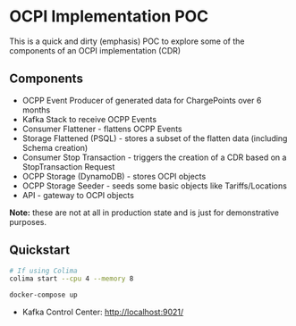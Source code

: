 # OCPI Implementation POC
This is a quick and dirty (emphasis) POC to explore some of the components of an OCPI implementation (CDR)

## Components
* OCPP Event Producer of generated data for ChargePoints over 6 months
* Kafka Stack to receive OCPP Events
* Consumer Flattener - flattens OCPP Events
* Storage Flattened (PSQL) - stores a subset of the flatten data (including Schema creation)
* Consumer Stop Transaction - triggers the creation of a CDR based on a StopTransaction Request 
* OCPP Storage (DynamoDB) - stores OCPI objects
* OCPP Storage Seeder - seeds some basic objects like Tariffs/Locations
* API - gateway to OCPI objects

**Note:** these are not at all in production state and is just for demonstrative purposes.

## Quickstart

```bash
# If using Colima
colima start --cpu 4 --memory 8

docker-compose up
```
* Kafka Control Center: [http://localhost:9021/](http://localhost:9021/)

